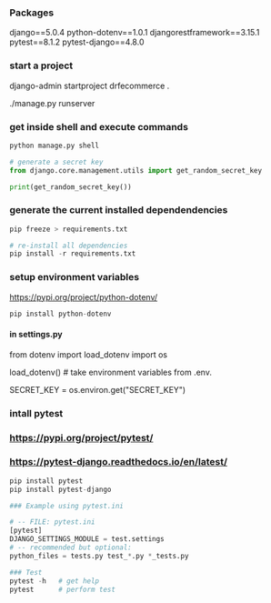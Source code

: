 ### Packages
django==5.0.4
python-dotenv==1.0.1
djangorestframework==3.15.1
pytest==8.1.2
pytest-django==4.8.0


### start a project
django-admin startproject drfecommerce .

./manage.py runserver

### get inside shell and execute commands 
```python
python manage.py shell 

# generate a secret key
from django.core.management.utils import get_random_secret_key

print(get_random_secret_key())
```

### generate the current installed dependendencies
```python
pip freeze > requirements.txt

# re-install all dependencies
pip install -r requirements.txt
```

### setup environment variables
https://pypi.org/project/python-dotenv/

```python
pip install python-dotenv
```
#### in settings.py
from dotenv import load_dotenv
import os

load_dotenv()  # take environment variables from .env.

SECRET_KEY = os.environ.get("SECRET_KEY")


### intall pytest
### https://pypi.org/project/pytest/
### https://pytest-django.readthedocs.io/en/latest/
```python
pip install pytest
pip install pytest-django

### Example using pytest.ini

# -- FILE: pytest.ini
[pytest]
DJANGO_SETTINGS_MODULE = test.settings
# -- recommended but optional:
python_files = tests.py test_*.py *_tests.py

### Test
pytest -h   # get help
pytest      # perform test

